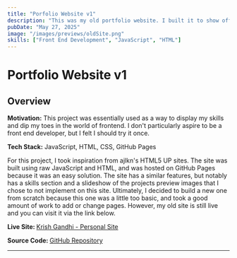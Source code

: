 ```yaml
---
title: "Porfolio Website v1"
description: "This was my old portfolio website. I built it to show off my software engineering skills and project. This project is still live and is hosted for free on GitHub Pages."
pubDate: "May 27, 2025"
image: "/images/previews/oldSite.png"
skills: ["Front End Development", "JavaScript", "HTML"]
---
```

# Portfolio Website v1
## Overview
<strong>Motivation:</strong> This project was essentially used as a way to display my skills and dip my toes in the world of frontend. I don't particularly aspire to be a front end developer, but I felt I should try it once.

<strong>Tech Stack:</strong> JavaScript, HTML, CSS, GitHub Pages

For this project, I took inspiration from ajlkn's HTML5 UP sites. The site was built using raw JavaScript and HTML, and was hosted on GitHub Pages because it was an easy solution. The site has a similar features, but notably has a skills section and a slideshow of the projects preview images that I chose to not implement on this site. Ultimately, I decided to build a new one from scratch because this one was a little too basic, and took a good amount of work to add or change pages. However, my old site is still live and you can visit it via the link below. 

<strong>Live Site: </strong> </strong><a href="https://krish-gandhi.github.io/" target="_blank" rel="noopener noreferrer">Krish Gandhi - Personal Site</a>

<strong>Source Code: </strong> </strong><a href="https://github.com/Krish-Gandhi/Krish-Gandhi.github.io" target="_blank" rel="noopener noreferrer">GitHub Repository</a>

---